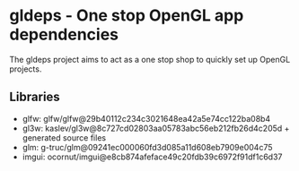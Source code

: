 # gldeps - One stop OpenGL app dependencies

The gldeps project aims to act as a one stop shop to quickly set up OpenGL
projects.

## Libraries

* glfw: glfw/glfw@29b40112c234c3021648ea42a5e74cc122ba08b4
* gl3w: kaslev/gl3w@8c727cd02803aa05783abc56eb212fb26d4c205d + generated source files
* glm: g-truc/glm@09241ec000060fd3d085a11d608eb7909e004c75
* imgui: ocornut/imgui@e8cb874afeface49c20fdb39c6972f91df1c6d37

